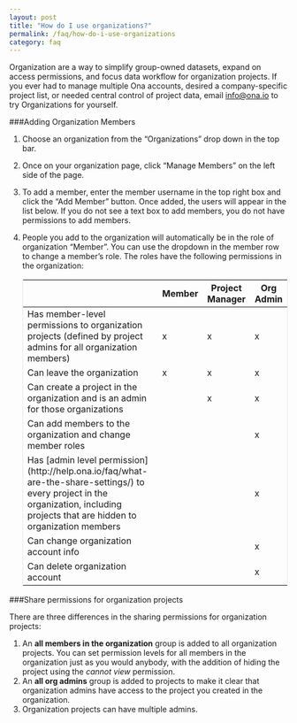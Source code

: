 ```yaml
---
layout: post
title: "How do I use organizations?"
permalink: /faq/how-do-i-use-organizations
category: faq
---
```


Organization are a way to simplify group-owned datasets, expand on access permissions, and focus data workflow for organization projects. If you ever had to manage multiple Ona accounts, desired a company-specific project list, or needed central control of project data, email <info@ona.io> to try Organizations for yourself.

###Adding Organization Members

1. Choose an organization from the “Organizations” drop down in the top bar.
2. Once on your organization page, click “Manage Members” on the left side of the page.
3. To add a member, enter the member username in the top right box and click the “Add Member” button. Once added, the users will appear in the list below. If you do not see a text box to add members, you do not have permissions to add members.
4. People you add to the organization will automatically be in the role of organization “Member”. You can use the dropdown in the member row to change a member’s role. The roles have the following permissions in the organization:

	<table style="border: 1px solid #E6E6E6;">
	  <thead>
	    <tr>
	      <th></th>
	      <th>Member</th>
	      <th>Project Manager</th>
	      <th>Org Admin</th>
	    </tr>
	  </thead>
	  <tbody>
	    <tr>
	      <td>Has member-level permissions to organization projects (defined by project admins for all organization members)</td>
	      <td>x</td>
	      <td>x</td>
	      <td>x</td>
	    </tr>
	    <tr>
	      <td>Can leave the organization</td>
	      <td>x</td>
	      <td>x</td>
	      <td>x</td>
	    </tr>
	    <tr>
	      <td>Can create a project in the organization and is an admin for those organizations</td>
	      <td></td>
	      <td>x</td>
	      <td>x</td>
	    </tr>
	    <tr>
	      <td>Can add members to the organization and change member roles</td>
	      <td></td>
	      <td></td>
	      <td>x</td>
	    </tr>
	    <tr>
	      <td>Has [admin level permission](http://help.ona.io/faq/what-are-the-share-settings/) to every project in the organization, including projects that are hidden to organization members</td>
	      <td></td>
	      <td></td>
	      <td>x</td>
	    </tr>
	    <tr>
	      <td>Can change organization account info</td>
	      <td></td>
	      <td></td>
	      <td>x</td>
	    </tr>
	    <tr>
	      <td>Can delete organization account</td>
	      <td></td>
	      <td></td>
	      <td>x</td>
	    </tr>
	  </tbody>
	</table>


###Share permissions for organization projects

There are three differences in the sharing permissions for organization projects:

1. An **all members in the organization** group is added to all organization projects. You can set permission levels for all members in the organization just as you would anybody, with the addition of hiding the project using the *cannot view* permission. 
2. An **all org admins** group is added to projects to make it clear that organization admins have access to the project you created in the organization. 
3. Organization projects can have multiple admins.
